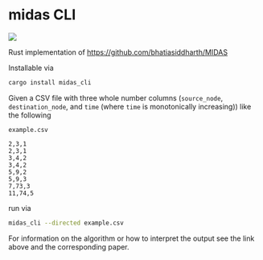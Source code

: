 midas CLI
=========

[![](http://meritbadge.herokuapp.com/midas_cli)](https://crates.io/crates/midas_cli)

Rust implementation of https://github.com/bhatiasiddharth/MIDAS

Installable via

```sh
cargo install midas_cli
```

Given a CSV file with three whole number columns (`source_node`,
`destination_node`, and `time` (where `time` is monotonically
increasing)) like the following

`example.csv`
```csv
2,3,1
2,3,1
3,4,2
3,4,2
5,9,2
5,9,3
7,73,3
11,74,5
```

run via

```sh
midas_cli --directed example.csv
```

For information on the algorithm or how to interpret the output see the
link above and the corresponding paper.
